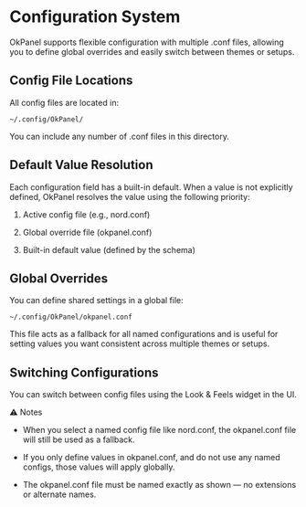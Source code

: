 # Configuration System

OkPanel supports flexible configuration with multiple .conf files, allowing you to define global overrides and easily switch between themes or setups.

## Config File Locations

All config files are located in:

`~/.config/OkPanel/`

You can include any number of .conf files in this directory.

## Default Value Resolution

Each configuration field has a built-in default. When a value is not explicitly defined, OkPanel resolves the value using the following priority:

1. Active config file (e.g., nord.conf)

2. Global override file (okpanel.conf)

3. Built-in default value (defined by the schema)

## Global Overrides

You can define shared settings in a global file:

`~/.config/OkPanel/okpanel.conf`

This file acts as a fallback for all named configurations and is useful for setting values you want consistent across multiple themes or setups.

##  Switching Configurations

You can switch between config files using the Look & Feels widget in the UI.

⚠ Notes

- When you select a named config file like nord.conf, the okpanel.conf file will still be used as a fallback.

- If you only define values in okpanel.conf, and do not use any named configs, those values will apply globally.

- The okpanel.conf file must be named exactly as shown — no extensions or alternate names.